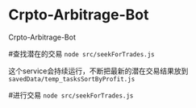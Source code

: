 # Crpto-Arbitrage-Bot
Crpto-Arbitrage-Bot

#查找潜在的交易
`node src/seekForTrades.js`

这个service会持续运行，不断把最新的潜在交易结果放到 `savedData/temp_tasksSortByProfit.js`

#进行交易
`node src/seekForTrades.js`




